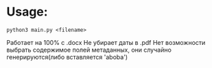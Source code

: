 # Usage:
```python3 main.py <filename>```

Работает на 100% с .docx
Не убирает даты в .pdf
Нет возможности выбрать содержимое полей метаданных, они случайно генерируются(либо вставляется 'aboba')
